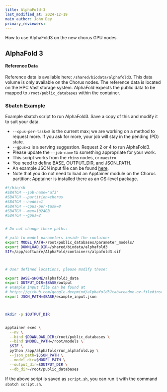 ```yaml
---
title: AlphaFold-3
last_modified_at: 2024-12-19
main_author: John Dey
primary_reviewers: 
---
```


How to use AlphaFold3 on the new chorus GPU nodes.

## AlphaFold 3 

#### Reference Data

Reference data is available here: `/shared/biodata/alphafold3`. This data volume is
only available on the Chorus nodes. The reference data is located on the HPC Vast storage
system. AlphaFold expects the 
public data to be mapped to `/root/public_databases` within the container.

### Sbatch Example 

Example sbatch script to run AlphaFold3. Save a copy of this and modify it to suit your data.
  - `--cpus-per-task=8` is the current max; we are working on a method to request more. If you ask for
more, your job will stay in the pending (PD) state.
  - `--gpus=2` is a serving suggestion. Request 2 or 4 to run AlphaFold3.
  - Please update the `--job-name` to something appropriate for your work.
  - This script works from the `rhino` nodes, or `maestro`
  - You need to define BASE, OUTPUT_DIR, and JSON_PATH.
  - An example JSON input file can be found [here](https://github.com/google-deepmind/alphafold3?tab=readme-ov-file#installation-and-running-your-first-prediction).
  - Note that you do not need to load an Apptainer module on the Chorus partition; Apptainer is installed there as an OS-level package.
 
```bash
#!/bin/sh
#SBATCH --job-name="af3"
#SBATCH --partition=chorus
#SBATCH --nodes=1
#SBATCH --cpus-per-task=8
#SBATCH --mem=1024GB
#SBATCH --gpus=2


# Do not change these paths:

# path to model parameters inside the container
export MODEL_PATH=/root/public_databases/parameter_models/
export DOWNLOAD_DIR=/shared/biodata/alphafold3
SIF=/app/software/AlphaFold/containers/alpafold3.sif



# User defined locations, please modify these:

export BASE=$HOME/alphafold3_data
export OUTPUT_DIR=$BASE/output
# example input file can be found at
# https://github.com/google-deepmind/alphafold3?tab=readme-ov-file#installation-and-running-your-first-prediction
export JSON_PATH=$BASE/example_input.json



mkdir -p $OUTPUT_DIR


apptainer exec \
  --nv \
  --bind $DOWNLOAD_DIR:/root/public_databases \
  --bind $MODEL_PATH=/root/models \
  $SIF \
  python /app/alphafold/run_alphafold.py \
  --json_path=$JSON_PATH \
  --model_dir=$MODEL_PATH \
  --output_dir=$OUTPUT_DIR \
  --db_dir=/root/public_databases
```

If the above script is saved as `script.sh`, you can run it with the command `sbatch script.sh`.
